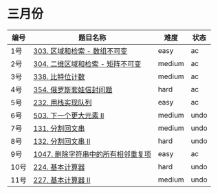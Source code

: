 # 三月份

**编号**|**题目名称**|**难度**|**状态**
--------|------------|--------|--------
1号|[303. 区域和检索 - 数组不可变](./第1题%20303.%20区域和检索%20-%20数组不可变)|easy|ac
2号|[304. 二维区域和检索 - 矩阵不可变](./第2题%20304.%20二维区域和检索%20-%20矩阵不可变)|medium|ac
3号|[338. 比特位计数](./第3题%20338.%20比特位计数)|medium|ac
4号|[354. 俄罗斯套娃信封问题](./第4题%20354.%20俄罗斯套娃信封问题)|hard|ac
5号|[232. 用栈实现队列](./第5题%20232.%20用栈实现队列)|easy|ac
6号|[503. 下一个更大元素 II](./第6题%20503.%20下一个更大元素%20II)|medium|undo
7号|[131. 分割回文串](./第7题%20131.%20分割回文串)|medium|undo
8号|[132. 分割回文串 II](./第8题%20132.%20分割回文串%20II)|hard|undo
9号|[1047. 删除字符串中的所有相邻重复项](./第9题%201047.%20删除字符串中的所有相邻重复项)|easy|ac
10号|[224. 基本计算器](./第10题%20224.%20基本计算器)|hard|undo
11号|[227. 基本计算器 II](./第11题%20227.%20基本计算器%20II)|medium|undo
